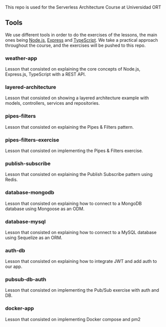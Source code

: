 This repo is used for the Serverless Architecture Course at Universidad ORT

## Tools

We use different tools in order to do the exercises of the lessons, the main ones being [Node.js](https://nodejs.org/), [Express](https://expressjs.com/) and [TypeScript](https://www.typescriptlang.org/).
We take a practical approach throughout the course, and the exercises will be pushed to this repo.

### weather-app

Lesson that consisted on explaining the core concepts of Node.js, Express.js, TypeScript with a REST API.

### layered-architecture

Lesson that consisted on showing a layered architecture example with models, controllers, services and repositories.

### pipes-filters

Lesson that consisted on explaining the Pipes & Filters pattern.

### pipes-filters-exercise

Lesson that consisted on implementing the Pipes & Filters exercise.

### publish-subscribe

Lesson that consisted on explaining the Publish Subscribe pattern using Redis.

### database-mongodb

Lesson that consisted on explaining how to connect to a MongoDB database using Mongoose as an ODM.

### database-mysql

Lesson that consisted on explaining how to connect to a MySQL database using Sequelize as an ORM.

### auth-db

Lesson that consisted on explaining how to integrate JWT and add auth to our app.

### pubsub-db-auth

Lesson that consisted on implementing the Pub/Sub exercise with auth and DB.

### docker-app

Lesson that consisted on implementing Docker compose and pm2